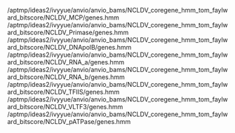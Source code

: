 /aptmp/ideas2/ivyyue/anvio/anvio_bams/NCLDV_coregene_hmm_tom_faylward_bitscore/NCLDV_MCP/genes.hmm
/aptmp/ideas2/ivyyue/anvio/anvio_bams/NCLDV_coregene_hmm_tom_faylward_bitscore/NCLDV_Primase/genes.hmm
/aptmp/ideas2/ivyyue/anvio/anvio_bams/NCLDV_coregene_hmm_tom_faylward_bitscore/NCLDV_DNApolB/genes.hmm
/aptmp/ideas2/ivyyue/anvio/anvio_bams/NCLDV_coregene_hmm_tom_faylward_bitscore/NCLDV_RNA_a/genes.hmm
/aptmp/ideas2/ivyyue/anvio/anvio_bams/NCLDV_coregene_hmm_tom_faylward_bitscore/NCLDV_RNA_b/genes.hmm
/aptmp/ideas2/ivyyue/anvio/anvio_bams/NCLDV_coregene_hmm_tom_faylward_bitscore/NCLDV_TFIIS/genes.hmm
/aptmp/ideas2/ivyyue/anvio/anvio_bams/NCLDV_coregene_hmm_tom_faylward_bitscore/NCLDV_VLTF3/genes.hmm
/aptmp/ideas2/ivyyue/anvio/anvio_bams/NCLDV_coregene_hmm_tom_faylward_bitscore/NCLDV_pATPase/genes.hmm
